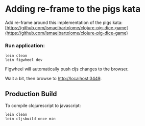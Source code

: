 # Adding re-frame to the pigs kata

Add re-frame around this implementation of the pigs kata:
[https://github.com/ismaelbartolome/clojure-pig-dice-game](https://github.com/ismaelbartolome/clojure-pig-dice-game)

### Run application:

```
lein clean
lein figwheel dev
```

Figwheel will automatically push cljs changes to the browser.

Wait a bit, then browse to [http://localhost:3449](http://localhost:3449).

## Production Build


To compile clojurescript to javascript:

```
lein clean
lein cljsbuild once min
```

